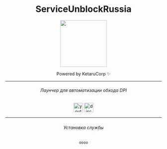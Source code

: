 
<div align="center">

# ServiceUnblockRussia

<img height="150" src="https://i.imgflip.com/65efzo.gif"/>

Powered by KetaruCorp ✨

<hr>

###### Лаунчер для автоматизации обхода DPI
<img src="https://img.shields.io/static/v1?message=Youtube&logo=youtube&label=&color=FF0000&logoColor=white&labelColor=&style=for-the-badge" height="30" alt="youtube logo"/> 
<img src="https://img.shields.io/static/v1?message=Discord&logo=discord&label=&color=5865f2&logoColor=white&labelColor=&style=for-the-badge" height="30" alt="discord logo"/><br>
</h2>
<hr>

<div id="logo">



###

###### Установка службы
```
оооо
```